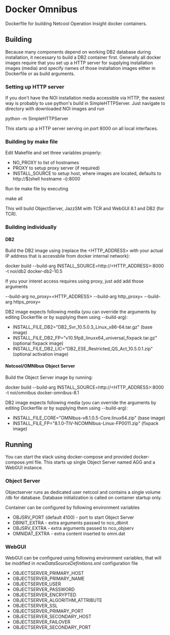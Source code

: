 # Docker Omnibus

Dockerfile for building Netcool Operation Insight docker containers.

## Building 

Because many components depend on working DB2 database during installation, it
necessary to build a DB2 container first. Generally all docker images require
that you set up a HTTP server for supplying installation images (media) and specify 
names of those installation images either in Dockerfile or as build arguments.

### Setting up HTTP server

If you don't have the NOI installation media accessible via HTTP, the easiest
way is probably to use python's build in SimpleHTTPServer. Just navigate to
directory with downloaded NOI images and run
  
  python -m SimpleHTTPServer

This starts up a HTTP server serving on port 8000 on all local interfaces.

### Building by make file

Edit Makefile and set three variables properly:
  * NO\_PROXY to list of hostnames 
  * PROXY to setup proxy server (if required)
  * INSTALL\_SOURCE to setup host, where images are located, defaults to http://$(shell hostname -i):8000

Run tie make file by executing
  
  make all

This will build ObjectServer, JazzSM with TCR and WebGUI 8.1 and DB2 (for TCR).

### Building individually

#### DB2

Build the DB2 image using (replace the <HTTP\_ADDRESS> with your actual IP
address that is accessbile from docker internal network):

  docker build --build-arg INSTALL\_SOURCE=http://<HTTP\_ADDRESS>:8000 -t noi/db2 docker-db2-10.5

If you your interet access requires using proxy, just add add those arguments

  --build-arg no\_proxy=<HTTP\_ADDRESS> --build-arg http\_proxy=<PROXY> --build-arg https\_proxy=<PROXY>


DB2 image expects following media (you can override the arguments by editing Dockerfile or by supplying them using --build-arg):

  * INSTALL\_FILE\_DB2="DB2\_Svr\_10.5.0.3\_Linux\_x86-64.tar.gz" (base image)
  * INSTALL\_FILE\_DB2\_FP="v10.5fp8\_linuxx64\_universal\_fixpack.tar.gz" (optional fixpack image)
  * INSTALL\_FILE\_DB2\_LIC="DB2\_ESE\_Restricted\_QS\_Act\_10.5.0.1.zip" (optional activation image)

#### Netcool/OMNIbus Object Server

Build the Object Server image by running:

  docker build --build-arg INSTALL\_SOURCE=http://<HTTP\_ADDRESS>:8000 -t noi/omnibus docker-omnibus-8.1

DB2 image expects following media (you can override the arguments by editing Dockerfile or by supplying them using --build-arg):

  * INSTALL\_FILE\_CORE="OMNIbus-v8.1.0.5-Core.linux64.zip" (base image)
  * INSTALL\_FILE\_FP="8.1.0-TIV-NCOMNIbus-Linux-FP0011.zip" (fixpack image)

## Running

You can start the stack using docker-compose and provided docker-compose.yml file. This starts up single Object Server named AGG and a WebGUI instance.

### Object Server
Objectserver runs as dedicated user netcool and contains a single volume /db for database. Database initialization is called on container startup only.

Container can be configured by following environment variables
  * OBJSRV\_PORT (default 4100) - port to start Object Server
  * DBINIT\_EXTRA - extra arguments passwd to nco\_dbinit
  * OBJSRV\_EXTRA - extra arguments passed to nco\_objserv
  * OMNIDAT\_EXTRA - extra content inserted to omni.dat

### WebGUI

WebGUI can be configured using following environment variables, that will be modified in *ncwDataSourceDefinitions.xml* configuration file

  * OBJECTSERVER\_PRIMARY\_HOST 
  * OBJECTSERVER\_PRIMARY\_NAME 
  * OBJECTSERVER\_USER 
  * OBJECTSERVER\_PASSWORD 
  * OBJECTSERVER\_ENCRYPTED 
  * OBJECTSERVER\_ALGORITHM\_ATTRIBUTE 
  * OBJECTSERVER\_SSL 
  * OBJECTSERVER\_PRIMARY\_PORT 
  * OBJECTSERVER\_SECONDARY\_HOST 
  * OBJECTSERVER\_FAILOVER 
  * OBJECTSERVER\_SECONDARY\_PORT



